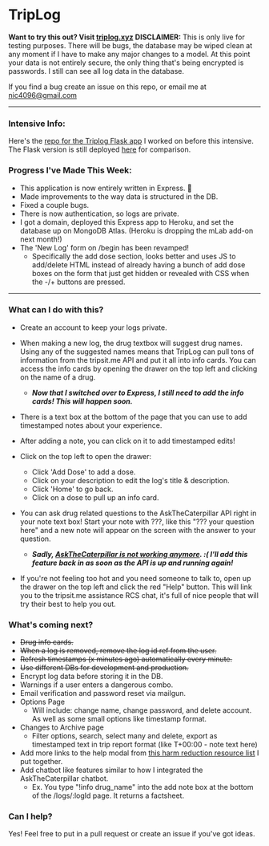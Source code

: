 # TripLog
**Want to try this out? Visit [triplog.xyz](http://www.triplog.xyz/)**
**DISCLAIMER:** This is only live for testing purposes. There will be bugs, the database may be wiped clean at any moment if I have to make any major changes to a model. At this point your data is not entirely secure, the only thing that's being encrypted is passwords. I still can see all log data in the database.

If you find a bug create an issue on this repo, or email me at nic4096@gmail.com

----

### Intensive Info:
Here's the [repo for the Triplog Flask app](https://github.com/AcidicNic/triplog_web) I worked on before this intensive. The Flask version is still deployed [here](https://triplog-nic.herokuapp.com/) for comparison.

### Progress I've Made This Week:
* This application is now entirely written in Express. 🎉
* Made improvements to the way data is structured in the DB.
* Fixed a couple bugs.
* There is now authentication, so logs are private.
* I got a domain, deployed this Express app to Heroku, and set the database up on MongoDB Atlas. (Heroku is dropping the mLab add-on next month!)
* The 'New Log' form on /begin has been revamped!
    * Specifically the add dose section, looks better and uses JS to add/delete HTML instead of already having a bunch of add dose boxes on the form that just get hidden or revealed with CSS when the -/+ buttons are pressed.

---

### What can I do with this?
* Create an account to keep your logs private.

* When making a new log, the drug textbox will suggest drug names. Using any of the suggested names means that TripLog can pull tons of information from the tripsit.me API and put it all into info cards. You can access the info cards by opening the drawer on the top left and clicking on the name of a drug.
    * __*Now that I switched over to Express, I still need to add the info cards! This will happen soon.*__

* There is a text box at the bottom of the page that you can use to add timestamped notes about your experience.

* After adding a note, you can click on it to add timestamped edits!

* Click on the top left to open the drawer:
    * Click 'Add Dose' to add a dose.
    * Click on your description to edit the log's title & description.
    * Click 'Home' to go back.
    * Click on a dose to pull up an info card.

* You can ask drug related questions to the AskTheCaterpillar API right in your note text box! Start your note with ???, like this "??? your question here" and a new note will appear on the screen with the answer to your question.
    * __*Sadly, [AskTheCaterpillar is not working anymore](https://github.com/estiens/caterpillar_rails/issues/25). :( I'll add this feature back in as soon as the API is up and running again!*__

* If you're not feeling too hot and you need someone to talk to, open up the drawer on the top left and click the red "Help" button. This will link you to the tripsit.me assistance RCS chat, it's full of nice people that will try their best to help you out.


### What's coming next?
* ~~Drug info cards.~~
* ~~When a log is removed, remove the log id ref from the user.~~
* ~~Refresh timestamps (x minutes ago) automatically every minute.~~
* ~~Use different DBs for development and production.~~
* Encrypt log data before storing it in the DB.
* Warnings if a user enters a dangerous combo.
* Email verification and password reset via mailgun.
* Options Page
    * Will include: change name, change password, and delete account. As well as some small options like timestamp format.
* Changes to Archive page
    * Filter options, search, select many and delete, export as timestamped text in trip report format (like T+00:00 - note text here)
* Add more links to the help modal from [this harm reduction resource list](https://medium.com/@nicole_rocha_abadie/drug-harm-reduction-work-in-progress-a03efcf56493) I put together.
* Add chatbot like features similar to how I integrated the AskTheCaterpillar chatbot.
    * Ex. You type "!info drug_name" into the add note box at the bottom of the /logs/:logId page. It returns a factsheet.

### Can I help?
Yes! Feel free to put in a pull request or create an issue if you've got ideas.
